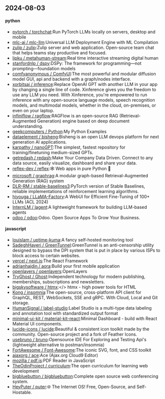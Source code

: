 ## 2024-08-03

#### python
* [pytorch / torchchat](https://github.com/pytorch/torchchat):Run PyTorch LLMs locally on servers, desktop and mobile
* [mlc-ai / mlc-llm](https://github.com/mlc-ai/mlc-llm):Universal LLM Deployment Engine with ML Compilation
* [zulip / zulip](https://github.com/zulip/zulip):Zulip server and web application. Open-source team chat that helps teams stay productive and focused.
* [lipku / metahuman-stream](https://github.com/lipku/metahuman-stream):Real time interactive streaming digital human
* [stanfordnlp / dspy](https://github.com/stanfordnlp/dspy):DSPy: The framework for programming—not prompting—foundation models
* [comfyanonymous / ComfyUI](https://github.com/comfyanonymous/ComfyUI):The most powerful and modular diffusion model GUI, api and backend with a graph/nodes interface.
* [xorbitsai / inference](https://github.com/xorbitsai/inference):Replace OpenAI GPT with another LLM in your app by changing a single line of code. Xinference gives you the freedom to use any LLM you need. With Xinference, you're empowered to run inference with any open-source language models, speech recognition models, and multimodal models, whether in the cloud, on-premises, or even on your laptop.
* [infiniflow / ragflow](https://github.com/infiniflow/ragflow):RAGFlow is an open-source RAG (Retrieval-Augmented Generation) engine based on deep document understanding.
* [geekcomputers / Python](https://github.com/geekcomputers/Python):My Python Examples
* [dataelement / bisheng](https://github.com/dataelement/bisheng):Bisheng is an open LLM devops platform for next generation AI applications.
* [karpathy / nanoGPT](https://github.com/karpathy/nanoGPT):The simplest, fastest repository for training/finetuning medium-sized GPTs.
* [getredash / redash](https://github.com/getredash/redash):Make Your Company Data Driven. Connect to any data source, easily visualize, dashboard and share your data.
* [reflex-dev / reflex](https://github.com/reflex-dev/reflex):🕸️ Web apps in pure Python 🐍
* [microsoft / graphrag](https://github.com/microsoft/graphrag):A modular graph-based Retrieval-Augmented Generation (RAG) system
* [DLR-RM / stable-baselines3](https://github.com/DLR-RM/stable-baselines3):PyTorch version of Stable Baselines, reliable implementations of reinforcement learning algorithms.
* [hiyouga / LLaMA-Factory](https://github.com/hiyouga/LLaMA-Factory):A WebUI for Efficient Fine-Tuning of 100+ LLMs (ACL 2024)
* [InternLM / lagent](https://github.com/InternLM/lagent):A lightweight framework for building LLM-based agents
* [odoo / odoo](https://github.com/odoo/odoo):Odoo. Open Source Apps To Grow Your Business.

#### javascript
* [louislam / uptime-kuma](https://github.com/louislam/uptime-kuma):A fancy self-hosted monitoring tool
* [SadeghHayeri / GreenTunnel](https://github.com/SadeghHayeri/GreenTunnel):GreenTunnel is an anti-censorship utility designed to bypass the DPI system that is put in place by various ISPs to block access to certain websites.
* [vercel / next.js](https://github.com/vercel/next.js):The React Framework
* [adrianhajdin / aora](https://github.com/adrianhajdin/aora):Build your first mobile application
* [openlayers / openlayers](https://github.com/openlayers/openlayers):OpenLayers
* [TryGhost / Ghost](https://github.com/TryGhost/Ghost):Independent technology for modern publishing, memberships, subscriptions and newsletters.
* [bigskysoftware / htmx](https://github.com/bigskysoftware/htmx):</> htmx - high power tools for HTML
* [Kong / insomnia](https://github.com/Kong/insomnia):The open-source, cross-platform API client for GraphQL, REST, WebSockets, SSE and gRPC. With Cloud, Local and Git storage.
* [HumanSignal / label-studio](https://github.com/HumanSignal/label-studio):Label Studio is a multi-type data labeling and annotation tool with standardized output format
* [minimal-ui-kit / material-kit-react](https://github.com/minimal-ui-kit/material-kit-react):Minimal Dashboard - build with React Material UI components.
* [lucide-icons / lucide](https://github.com/lucide-icons/lucide):Beautiful & consistent icon toolkit made by the community. Open-source project and a fork of Feather Icons.
* [usebruno / bruno](https://github.com/usebruno/bruno):Opensource IDE For Exploring and Testing Api's (lightweight alternative to postman/insomnia)
* [FortAwesome / Font-Awesome](https://github.com/FortAwesome/Font-Awesome):The iconic SVG, font, and CSS toolkit
* [ajaxorg / ace](https://github.com/ajaxorg/ace):Ace (Ajax.org Cloud9 Editor)
* [mozilla / pdf.js](https://github.com/mozilla/pdf.js):PDF Reader in JavaScript
* [TheOdinProject / curriculum](https://github.com/TheOdinProject/curriculum):The open curriculum for learning web development
* [bigbluebutton / bigbluebutton](https://github.com/bigbluebutton/bigbluebutton):Complete open source web conferencing system.
* [HeyPuter / puter](https://github.com/HeyPuter/puter):🌐 The Internet OS! Free, Open-Source, and Self-Hostable.
